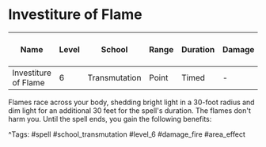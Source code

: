 # Investiture of Flame

| Name | Level | School | Range | Duration | Damage | Save DC & Type |
|------|-------|--------|-------|----------|--------|----------------|
| Investiture of Flame | 6 | Transmutation | Point | Timed | - | - |

Flames race across your body, shedding bright light in a 30-foot radius and dim light for an additional 30 feet for the spell's duration. The flames don't harm you. Until the spell ends, you gain the following benefits:

^Tags: #spell #school_transmutation #level_6 #damage_fire #area_effect